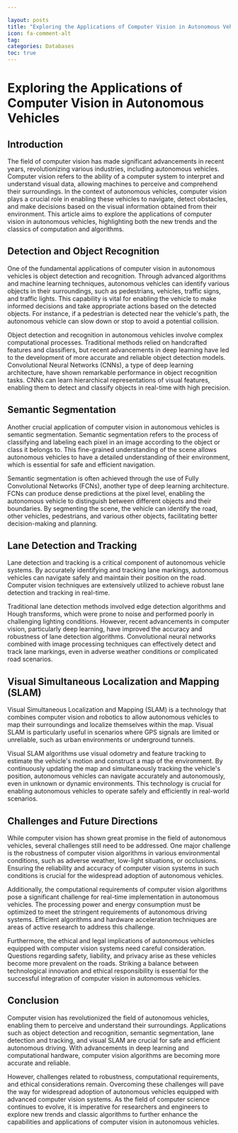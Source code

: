 ```yaml
---

layout: posts
title: "Exploring the Applications of Computer Vision in Autonomous Vehicles"
icon: fa-comment-alt
tag:      
categories: Databases
toc: true
---
```




# Exploring the Applications of Computer Vision in Autonomous Vehicles

## Introduction

The field of computer vision has made significant advancements in recent years, revolutionizing various industries, including autonomous vehicles. Computer vision refers to the ability of a computer system to interpret and understand visual data, allowing machines to perceive and comprehend their surroundings. In the context of autonomous vehicles, computer vision plays a crucial role in enabling these vehicles to navigate, detect obstacles, and make decisions based on the visual information obtained from their environment. This article aims to explore the applications of computer vision in autonomous vehicles, highlighting both the new trends and the classics of computation and algorithms.

## Detection and Object Recognition

One of the fundamental applications of computer vision in autonomous vehicles is object detection and recognition. Through advanced algorithms and machine learning techniques, autonomous vehicles can identify various objects in their surroundings, such as pedestrians, vehicles, traffic signs, and traffic lights. This capability is vital for enabling the vehicle to make informed decisions and take appropriate actions based on the detected objects. For instance, if a pedestrian is detected near the vehicle's path, the autonomous vehicle can slow down or stop to avoid a potential collision.

Object detection and recognition in autonomous vehicles involve complex computational processes. Traditional methods relied on handcrafted features and classifiers, but recent advancements in deep learning have led to the development of more accurate and reliable object detection models. Convolutional Neural Networks (CNNs), a type of deep learning architecture, have shown remarkable performance in object recognition tasks. CNNs can learn hierarchical representations of visual features, enabling them to detect and classify objects in real-time with high precision.

## Semantic Segmentation

Another crucial application of computer vision in autonomous vehicles is semantic segmentation. Semantic segmentation refers to the process of classifying and labeling each pixel in an image according to the object or class it belongs to. This fine-grained understanding of the scene allows autonomous vehicles to have a detailed understanding of their environment, which is essential for safe and efficient navigation.

Semantic segmentation is often achieved through the use of Fully Convolutional Networks (FCNs), another type of deep learning architecture. FCNs can produce dense predictions at the pixel level, enabling the autonomous vehicle to distinguish between different objects and their boundaries. By segmenting the scene, the vehicle can identify the road, other vehicles, pedestrians, and various other objects, facilitating better decision-making and planning.

## Lane Detection and Tracking

Lane detection and tracking is a critical component of autonomous vehicle systems. By accurately identifying and tracking lane markings, autonomous vehicles can navigate safely and maintain their position on the road. Computer vision techniques are extensively utilized to achieve robust lane detection and tracking in real-time.

Traditional lane detection methods involved edge detection algorithms and Hough transforms, which were prone to noise and performed poorly in challenging lighting conditions. However, recent advancements in computer vision, particularly deep learning, have improved the accuracy and robustness of lane detection algorithms. Convolutional neural networks combined with image processing techniques can effectively detect and track lane markings, even in adverse weather conditions or complicated road scenarios.

## Visual Simultaneous Localization and Mapping (SLAM)

Visual Simultaneous Localization and Mapping (SLAM) is a technology that combines computer vision and robotics to allow autonomous vehicles to map their surroundings and localize themselves within the map. Visual SLAM is particularly useful in scenarios where GPS signals are limited or unreliable, such as urban environments or underground tunnels.

Visual SLAM algorithms use visual odometry and feature tracking to estimate the vehicle's motion and construct a map of the environment. By continuously updating the map and simultaneously tracking the vehicle's position, autonomous vehicles can navigate accurately and autonomously, even in unknown or dynamic environments. This technology is crucial for enabling autonomous vehicles to operate safely and efficiently in real-world scenarios.

## Challenges and Future Directions

While computer vision has shown great promise in the field of autonomous vehicles, several challenges still need to be addressed. One major challenge is the robustness of computer vision algorithms in various environmental conditions, such as adverse weather, low-light situations, or occlusions. Ensuring the reliability and accuracy of computer vision systems in such conditions is crucial for the widespread adoption of autonomous vehicles.

Additionally, the computational requirements of computer vision algorithms pose a significant challenge for real-time implementation in autonomous vehicles. The processing power and energy consumption must be optimized to meet the stringent requirements of autonomous driving systems. Efficient algorithms and hardware acceleration techniques are areas of active research to address this challenge.

Furthermore, the ethical and legal implications of autonomous vehicles equipped with computer vision systems need careful consideration. Questions regarding safety, liability, and privacy arise as these vehicles become more prevalent on the roads. Striking a balance between technological innovation and ethical responsibility is essential for the successful integration of computer vision in autonomous vehicles.

## Conclusion

Computer vision has revolutionized the field of autonomous vehicles, enabling them to perceive and understand their surroundings. Applications such as object detection and recognition, semantic segmentation, lane detection and tracking, and visual SLAM are crucial for safe and efficient autonomous driving. With advancements in deep learning and computational hardware, computer vision algorithms are becoming more accurate and reliable.

However, challenges related to robustness, computational requirements, and ethical considerations remain. Overcoming these challenges will pave the way for widespread adoption of autonomous vehicles equipped with advanced computer vision systems. As the field of computer science continues to evolve, it is imperative for researchers and engineers to explore new trends and classic algorithms to further enhance the capabilities and applications of computer vision in autonomous vehicles.